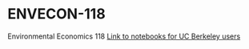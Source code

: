 # ENVECON-118
Environmental Economics 118
[Link to notebooks for UC Berkeley users](http://datahub.berkeley.edu/user-redirect/interact?account=ds-modules&repo=ENVECON-118&branch=master&path=)
